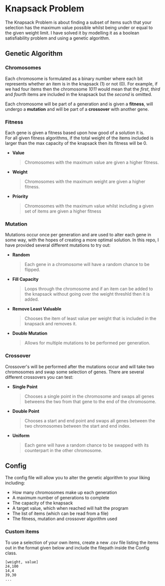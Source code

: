 
# Knapsack Problem

The Knapsack Problem is about finding a subset of items such that your selection has the maximum value possible whilst being under or equal to the given weight limit. I have solved it by modelling it as a boolean satisfiability problem and using a genetic
algorithm.

## Genetic Algorithm

### Chromosomes

Each chromosome is formulated as a binary number where each bit represents whether an item is in the knapsack (1) or not (0). For example, if we had four items then the chromosome *1011*  would mean that the *first*, *third* and *fourth* items are included in the knapsack but the *second* is omitted.

Each chromosome will be part of a generation and is given a **fitness**, will undergo a **mutation** and will be part of a **crossover** with another gene.

### Fitness

Each gene is given a fitness based upon how good of a solution it is. \
For all given fitness algorithms, if the total weight of the items included is larger than
the max capacity of the knapsack then its fitness will be 0.

- **Value**
    > Chromosomes with the maximum value are given a higher fitness.
- **Weight**
    > Chromosomes with the maximum weight are given a higher fitness.
- **Priority**
    > Chromosomes with the maximum value whilst including a given set of items are given
    > a higher fitness

### Mutation

Mutations occur once per generation and are used to alter each gene in some way, with the hopes of creating a more optimal solution. In this repo, I have provided several different mutations to try out:

- **Random**
    > Each gene in a chromosome will have a random chance to be flipped.
- **Fill Capacity**
    > Loops through the chromosome and if an item can be added to the knapsack without going
    > over the weight threshld then it is added.
- **Remove Least Valuable**
    > Chooses the item of least value per weight that is included in the knapsack and removes it.
- **Double Mutation**
    > Allows for multiple mutations to be performed per generation.

### Crossover

Crossover's will be performed after the mutations occur and will take two chromosomes and swap some selection of genes. There are several different crossovers you can test:

- **Single Point**
    > Chooses a single point in the chromosome and swaps all genes betweens the two from that
    > gene to the end of the chromosome.
- **Double Point**
    > Chooses a start and end point and swaps all genes between the two chromosomes between
    > the start and end index.
- **Uniform**
    > Each gene will have a random chance to be swapped with its counterpart in the other chromosome.

## Config

The config file will allow you to alter the genetic algorithm to your liking including:

- How many chromosomes make up each generation
- A maximum number of generations to complete
- The capacity of the knapsack
- A target value, which when reached will halt the program
- The list of items (which can be read from a file)
- The fitness, mutation and crossover algorithm used

### Custom items

To use a selection of your own items, create a new .csv file listing the items out in the format given below and include the filepath inside the Config class.

```csv
[weight, value]
24,100
14,4
39,30
...
```
